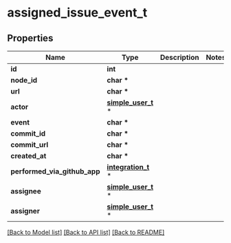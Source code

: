 # assigned_issue_event_t

## Properties
Name | Type | Description | Notes
------------ | ------------- | ------------- | -------------
**id** | **int** |  | 
**node_id** | **char \*** |  | 
**url** | **char \*** |  | 
**actor** | [**simple_user_t**](simple_user.md) \* |  | 
**event** | **char \*** |  | 
**commit_id** | **char \*** |  | 
**commit_url** | **char \*** |  | 
**created_at** | **char \*** |  | 
**performed_via_github_app** | [**integration_t**](integration.md) \* |  | 
**assignee** | [**simple_user_t**](simple_user.md) \* |  | 
**assigner** | [**simple_user_t**](simple_user.md) \* |  | 

[[Back to Model list]](../README.md#documentation-for-models) [[Back to API list]](../README.md#documentation-for-api-endpoints) [[Back to README]](../README.md)


